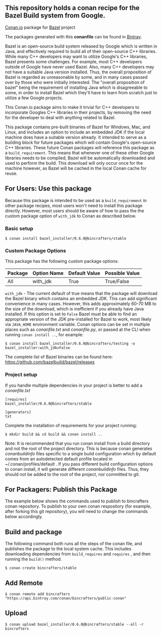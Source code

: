 ## This repository holds a conan recipe for the Bazel Build system from Google.

[Conan.io](https://conan.io) package for [Bazel](https://github.com/bazelbuild/bazel) project

The packages generated with this **conanfile** can be found in [Bintray](https://bintray.com/bincrafters/public-conan/bazel_installer%3Abincrafters).

Bazel is an open-source build system released by Google which is written in Java, and effectively required to build all of their open-source C++ libraries.  While many C++ developers may want to utilize Google's C++ libraries, Bazel presents some challenges.  For example, most C++ developers outside of Google have never used Bazel.  Also, many C++ developers may not have a suitable Java version installed.  Thus, the overall proposition of Bazel is regarded as unreasonable by some, and in many cases passed over by those who were initially interested.  The "overall proposition of bazel" being the requirement of installing Java which is disagreeable to some, in order to install Bazel which they'll have to learn from scratch just to utilize a few Google projects. 

This Conan.io package aims to make it trivial for C++ developers to incorporate Googles C++ libraries in their projects, by removing the need for the developer to deal with anything related to Bazel. 

This package contains pre-built binaries of Bazel for Windows, Mac, and Linux, and includes an option to include an embedded JDK if the local machine does have a suitable version already.  It intended to serve as a building block for future packages which will contain Google's open-source C++ libraries.  These future Conan packages will reference this package as a `build_requirement`. This means that whenever one of these other Google libraries needs to be compiled, Bazel will be automatically downloaded and used to perform the build. This download will only occur once for the machine however, as Bazel will be cached in the local Conan cache for reuse. 

## For Users: Use this package

Because this package is intended to be used as a `build_requirement` in other package recipes, most users won't need to install this package directly.  However, most users should be aware of how to pass the the custom package option of `with_jdk` to Conan as described below. 

### Basic setup

    $ conan install bazel_installer/0.6.0@bincrafters/stable
	
### Custom Package Options

This package has the following custom package options: 

|Package        |Option Name		| Default Value   | Possible Value    
|----------------|--------------------|-------------------|------------------
|All				|with_jdk	        | True                | True/False         


`with_jdk` - The current default of true means that the package will download the Bazel binary which contains an embedded JDK. This can add significant convenience in many cases.  However, this adds approximately 60-70 MB to the size of the download, which is inefficient if you already have Java installed.  If this option is set to `False` Bazel must be able to find an appropriate version of the JDK pre-installed for Bazel to work, most likely via `JAVA_HOME` environment variable.  Conan options can be set in multiple places such as *conanfile.txt* and *conanfile.py*, or passed at the CLI when running `conan install ..`, for example:  

    $ conan install bazel_installer/0.6.0@bincrafters/testing -o bazel_installer:with_jdk=False

The complete list of Bazel binaries can be found here:  https://github.com/bazelbuild/bazel/releases

### Project setup

If you handle multiple dependencies in your project is better to add a *conanfile.txt*

    [requires]
    bazel_installer/0.6.0@bincrafters/stable

    [generators]
    txt

Complete the installation of requirements for your project running:

    $ mkdir build && cd build && conan install ..
	
Note: It is recommended that you run conan install from a build directory and not the root of the project directory.  This is because conan generates *conanbuildinfo* files specific to a single build configuration which by default comes from an autodetected default profile located in ~/.conan/profiles/default .  If you pass different build configuration options to conan install, it will generate different *conanbuildinfo* files.  Thus, they should not be added to the root of the project, nor committed to git. 

## For Packagers: Publish this Package

The example below shows the commands used to publish to bincrafters conan repository. To publish to your own conan respository (for example, after forking this git repository), you will need to change the commands below accordingly. 

## Build and package 

The following command both runs all the steps of the conan file, and publishes the package to the local system cache.  This includes downloading dependencies from `build_requires` and `requires` , and then running the `build()` method. 

    $ conan create bincrafters/stable
	
## Add Remote

	$ conan remote add bincrafters "https://api.bintray.com/conan/bincrafters/public-conan"

## Upload

    $ conan upload bazel_installer/0.6.0@bincrafters/stable --all -r bincrafters
